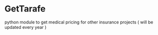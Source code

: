 # GetTarafe
 python module to get medical pricing for other insurance projects ( will be updated every year )
